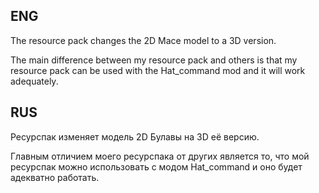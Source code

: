## ENG

The resource pack changes the 2D Mace model to a 3D version.

The main difference between my resource pack and others is that my resource pack can be used with the Hat_command mod and it will work adequately.
## RUS

Ресурспак изменяет модель 2D Булавы на 3D её версию. 

Главным отличием моего ресурспака от других является то, что мой ресурспак можно использовать с модом Hat_command и оно будет адекватно работать.